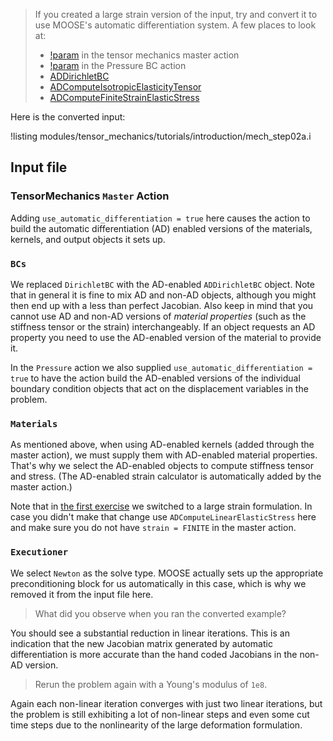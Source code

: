 > If you created a large strain version of the input, try and convert it to use
> MOOSE's automatic differentiation system. A few places to look at:
>
> - [!param](/Modules/TensorMechanics/Master/TensorMechanicsAction/use_automatic_differentiation) in the tensor mechanics master action
> - [!param](/BCs/Pressure/PressureAction/use_automatic_differentiation) in the Pressure BC action
> - [ADDirichletBC](framework:ADDirichletBC.md)
> - [ADComputeIsotropicElasticityTensor](ComputeIsotropicElasticityTensor.md)
> - [ADComputeFiniteStrainElasticStress](ADComputeFiniteStrainElasticStress.md)

Here is the converted input:

!listing modules/tensor_mechanics/tutorials/introduction/mech_step02a.i

## Input file

### TensorMechanics `Master` Action

Adding `use_automatic_differentiation = true` here causes the action to build
the automatic differentiation (AD) enabled versions of the materials, kernels,
and output objects it sets up.

### `BCs`

We replaced `DirichletBC` with the AD-enabled `ADDirichletBC` object. Note that
in general it is fine to mix AD and non-AD objects, although you might then end
up with a less than perfect Jacobian. Also keep in mind that you cannot use AD
and non-AD versions of *material properties* (such as the stiffness tensor or the
strain) interchangeably. If an object requests an AD property you need to use the
AD-enabled version of the material to provide it.

In the `Pressure` action we also supplied `use_automatic_differentiation = true`
to have the action build the AD-enabled versions of the individual boundary
condition objects that act on the displacement variables in the problem.

### `Materials`

As mentioned above, when using AD-enabled kernels (added through the master
action), we must supply them with AD-enabled material properties. That's why we
select the AD-enabled objects to compute stiffness tensor and stress. (The
AD-enabled strain calculator is automatically added by the master action.)

Note that in [the first exercise](tensor_mechanics/tutorials/introduction/answer02a.md)
we switched to a large strain formulation. In case you didn't make that change
use `ADComputeLinearElasticStress` here and make sure you do not have `strain =
FINITE` in the master action.

### `Executioner`

We select `Newton` as the solve type. MOOSE actually sets up the appropriate
preconditioning block for us automatically in this case, which is why we
removed it from the input file here.

> What did you observe when you ran the converted example?

You should see a substantial reduction in linear iterations. This is an
indication that the new Jacobian matrix generated by automatic differentiation
is more accurate than the hand coded Jacobians in the non-AD version.

> Rerun the problem again with a Young's modulus of `1e8`.

Again each non-linear iteration converges with just two linear iterations, but
the problem is still exhibiting a lot of non-linear steps and even some cut time
steps due to the nonlinearity of the large deformation formulation.
